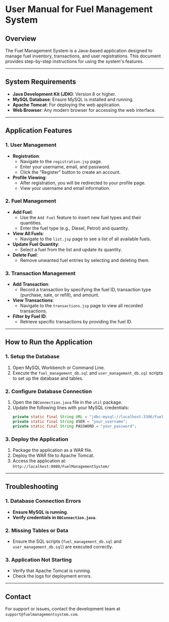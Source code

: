 # User Manual for Fuel Management System

## Overview
The Fuel Management System is a Java-based application designed to manage fuel inventory, transactions, and user registrations. This document provides step-by-step instructions for using the system's features.

---

## System Requirements
- **Java Development Kit (JDK)**: Version 8 or higher.
- **MySQL Database**: Ensure MySQL is installed and running.
- **Apache Tomcat**: For deploying the web application.
- **Web Browser**: Any modern browser for accessing the web interface.

---

## Application Features

### 1. User Management
- **Registration**:
  - Navigate to the `registration.jsp` page.
  - Enter your username, email, and password.
  - Click the "Register" button to create an account.
- **Profile Viewing**:
  - After registration, you will be redirected to your profile page.
  - View your username and email information.

### 2. Fuel Management
- **Add Fuel**:
  - Use the `Add Fuel` feature to insert new fuel types and their quantities.
  - Enter the fuel type (e.g., Diesel, Petrol) and quantity.
- **View All Fuels**:
  - Navigate to the `list.jsp` page to see a list of all available fuels.
- **Update Fuel Quantity**:
  - Select a fuel from the list and update its quantity.
- **Delete Fuel**:
  - Remove unwanted fuel entries by selecting and deleting them.

### 3. Transaction Management
- **Add Transaction**:
  - Record a transaction by specifying the fuel ID, transaction type (purchase, sale, or refill), and amount.
- **View Transactions**:
  - Navigate to the `transactions.jsp` page to view all recorded transactions.
- **Filter by Fuel ID**:
  - Retrieve specific transactions by providing the fuel ID.

---

## How to Run the Application

### 1. Setup the Database
1. Open MySQL Workbench or Command Line.
2. Execute the `fuel_management_db.sql` and `user_management_db.sql` scripts to set up the database and tables.

### 2. Configure Database Connection
1. Open the `DBConnection.java` file in the `util` package.
2. Update the following lines with your MySQL credentials:
   ```java
   private static final String URL = "jdbc:mysql://localhost:3306/FuelManagementDB";
   private static final String USER = "your_username";
   private static final String PASSWORD = "your_password";
   ```

### 3. Deploy the Application
1. Package the application as a WAR file.
2. Deploy the WAR file to Apache Tomcat.
3. Access the application at: `http://localhost:8080/FuelManagementSystem/`

---

## Troubleshooting

### 1. Database Connection Errors
- **Ensure MySQL is running**.
- **Verify credentials in `DBConnection.java`**.

### 2. Missing Tables or Data
- Ensure the SQL scripts (`fuel_management_db.sql` and `user_management_db.sql`) are executed correctly.

### 3. Application Not Starting
- Verify that Apache Tomcat is running.
- Check the logs for deployment errors.

---

## Contact
For support or issues, contact the development team at `support@fuelmanagementsystem.com`.

